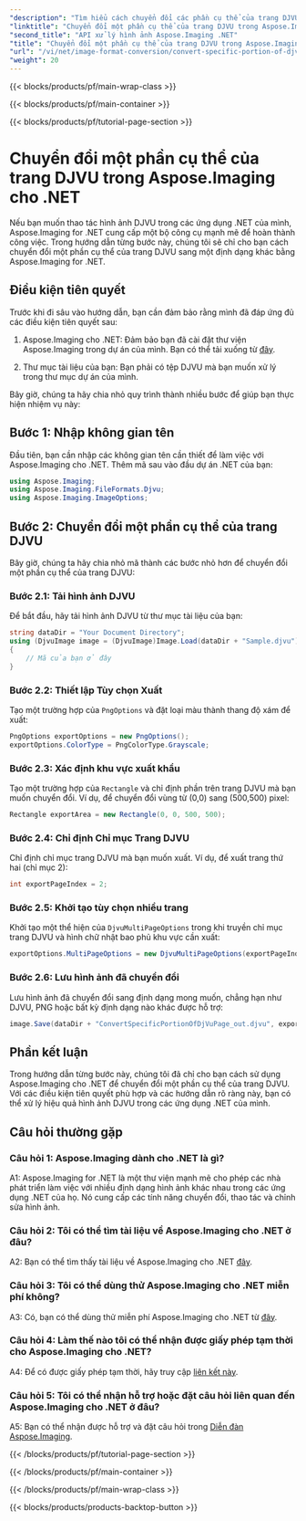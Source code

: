 ```yaml
---
"description": "Tìm hiểu cách chuyển đổi các phần cụ thể của trang DJVU bằng Aspose.Imaging cho .NET. Làm theo hướng dẫn từng bước của chúng tôi."
"linktitle": "Chuyển đổi một phần cụ thể của trang DJVU trong Aspose.Imaging cho .NET"
"second_title": "API xử lý hình ảnh Aspose.Imaging .NET"
"title": "Chuyển đổi một phần cụ thể của trang DJVU trong Aspose.Imaging cho .NET"
"url": "/vi/net/image-format-conversion/convert-specific-portion-of-djvu-page/"
"weight": 20
---
```


{{< blocks/products/pf/main-wrap-class >}}

{{< blocks/products/pf/main-container >}}

{{< blocks/products/pf/tutorial-page-section >}}

# Chuyển đổi một phần cụ thể của trang DJVU trong Aspose.Imaging cho .NET

Nếu bạn muốn thao tác hình ảnh DJVU trong các ứng dụng .NET của mình, Aspose.Imaging for .NET cung cấp một bộ công cụ mạnh mẽ để hoàn thành công việc. Trong hướng dẫn từng bước này, chúng tôi sẽ chỉ cho bạn cách chuyển đổi một phần cụ thể của trang DJVU sang một định dạng khác bằng Aspose.Imaging for .NET.

## Điều kiện tiên quyết

Trước khi đi sâu vào hướng dẫn, bạn cần đảm bảo rằng mình đã đáp ứng đủ các điều kiện tiên quyết sau:

1. Aspose.Imaging cho .NET: Đảm bảo bạn đã cài đặt thư viện Aspose.Imaging trong dự án của mình. Bạn có thể tải xuống từ [đây](https://releases.aspose.com/imaging/net/).

2. Thư mục tài liệu của bạn: Bạn phải có tệp DJVU mà bạn muốn xử lý trong thư mục dự án của mình.

Bây giờ, chúng ta hãy chia nhỏ quy trình thành nhiều bước để giúp bạn thực hiện nhiệm vụ này:

## Bước 1: Nhập không gian tên

Đầu tiên, bạn cần nhập các không gian tên cần thiết để làm việc với Aspose.Imaging cho .NET. Thêm mã sau vào đầu dự án .NET của bạn:

```csharp
using Aspose.Imaging;
using Aspose.Imaging.FileFormats.Djvu;
using Aspose.Imaging.ImageOptions;
```

## Bước 2: Chuyển đổi một phần cụ thể của trang DJVU

Bây giờ, chúng ta hãy chia nhỏ mã thành các bước nhỏ hơn để chuyển đổi một phần cụ thể của trang DJVU:

### Bước 2.1: Tải hình ảnh DJVU

Để bắt đầu, hãy tải hình ảnh DJVU từ thư mục tài liệu của bạn:

```csharp
string dataDir = "Your Document Directory";
using (DjvuImage image = (DjvuImage)Image.Load(dataDir + "Sample.djvu"))
{
    // Mã của bạn ở đây
}
```

### Bước 2.2: Thiết lập Tùy chọn Xuất

Tạo một trường hợp của `PngOptions` và đặt loại màu thành thang độ xám để xuất:

```csharp
PngOptions exportOptions = new PngOptions();
exportOptions.ColorType = PngColorType.Grayscale;
```

### Bước 2.3: Xác định khu vực xuất khẩu

Tạo một trường hợp của `Rectangle` và chỉ định phần trên trang DJVU mà bạn muốn chuyển đổi. Ví dụ, để chuyển đổi vùng từ (0,0) sang (500,500) pixel:

```csharp
Rectangle exportArea = new Rectangle(0, 0, 500, 500);
```

### Bước 2.4: Chỉ định Chỉ mục Trang DJVU

Chỉ định chỉ mục trang DJVU mà bạn muốn xuất. Ví dụ, để xuất trang thứ hai (chỉ mục 2):

```csharp
int exportPageIndex = 2;
```

### Bước 2.5: Khởi tạo tùy chọn nhiều trang

Khởi tạo một thể hiện của `DjvuMultiPageOptions` trong khi truyền chỉ mục trang DJVU và hình chữ nhật bao phủ khu vực cần xuất:

```csharp
exportOptions.MultiPageOptions = new DjvuMultiPageOptions(exportPageIndex, exportArea);
```

### Bước 2.6: Lưu hình ảnh đã chuyển đổi

Lưu hình ảnh đã chuyển đổi sang định dạng mong muốn, chẳng hạn như DJVU, PNG hoặc bất kỳ định dạng nào khác được hỗ trợ:

```csharp
image.Save(dataDir + "ConvertSpecificPortionOfDjVuPage_out.djvu", exportOptions);
```

## Phần kết luận

Trong hướng dẫn từng bước này, chúng tôi đã chỉ cho bạn cách sử dụng Aspose.Imaging cho .NET để chuyển đổi một phần cụ thể của trang DJVU. Với các điều kiện tiên quyết phù hợp và các hướng dẫn rõ ràng này, bạn có thể xử lý hiệu quả hình ảnh DJVU trong các ứng dụng .NET của mình.

## Câu hỏi thường gặp

### Câu hỏi 1: Aspose.Imaging dành cho .NET là gì?

A1: Aspose.Imaging for .NET là một thư viện mạnh mẽ cho phép các nhà phát triển làm việc với nhiều định dạng hình ảnh khác nhau trong các ứng dụng .NET của họ. Nó cung cấp các tính năng chuyển đổi, thao tác và chỉnh sửa hình ảnh.

### Câu hỏi 2: Tôi có thể tìm tài liệu về Aspose.Imaging cho .NET ở đâu?

A2: Bạn có thể tìm thấy tài liệu về Aspose.Imaging cho .NET [đây](https://reference.aspose.com/imaging/net/).

### Câu hỏi 3: Tôi có thể dùng thử Aspose.Imaging cho .NET miễn phí không?

A3: Có, bạn có thể dùng thử miễn phí Aspose.Imaging cho .NET từ [đây](https://releases.aspose.com/).

### Câu hỏi 4: Làm thế nào tôi có thể nhận được giấy phép tạm thời cho Aspose.Imaging cho .NET?

A4: Để có được giấy phép tạm thời, hãy truy cập [liên kết này](https://purchase.aspose.com/temporary-license/).

### Câu hỏi 5: Tôi có thể nhận hỗ trợ hoặc đặt câu hỏi liên quan đến Aspose.Imaging cho .NET ở đâu?

A5: Bạn có thể nhận được hỗ trợ và đặt câu hỏi trong [Diễn đàn Aspose.Imaging](https://forum.aspose.com/).

{{< /blocks/products/pf/tutorial-page-section >}}

{{< /blocks/products/pf/main-container >}}

{{< /blocks/products/pf/main-wrap-class >}}

{{< blocks/products/products-backtop-button >}}
